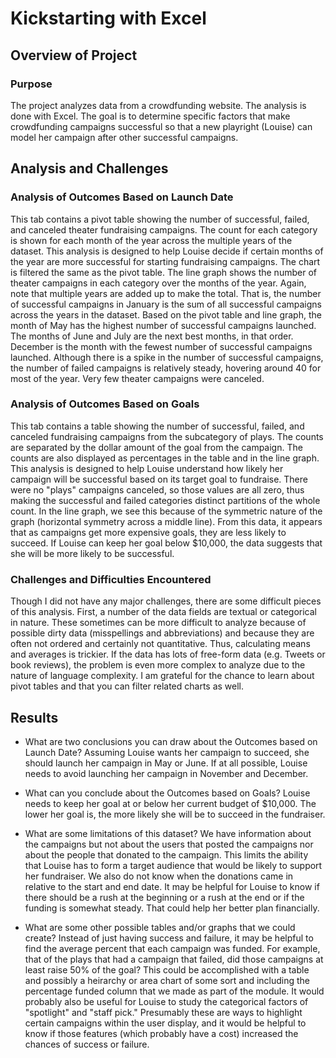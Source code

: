 # Kickstarting with Excel

## Overview of Project

### Purpose
The project analyzes data from a crowdfunding website. The analysis is done with Excel. The goal is to determine specific factors that make crowdfunding campaigns successful so that a new playright (Louise) can model her campaign after other successful campaigns.

## Analysis and Challenges

### Analysis of Outcomes Based on Launch Date
This tab contains a pivot table showing the number of successful, failed, and canceled theater fundraising campaigns. The count for each category is shown for each month of the year across the multiple years of the dataset. This analysis is designed to help Louise decide if certain months of the year are more successful for starting fundraising campaigns. 
The chart is filtered the same as the pivot table. The line graph shows the number of theater campaigns in each category over the months of the year. Again, note that multiple years are added up to make the total. That is, the number of successful campaigns in January is the sum of all successful campaigns across the years in the dataset.
Based on the pivot table and line graph, the month of May has the highest number of successful campaigns launched. The months of June and July are the next best months, in that order. December is the month with the fewest number of successful campaigns launched. Although there is a spike in the number of successful campaigns, the number of failed campaigns is relatively steady, hovering around 40 for most of the year. Very few theater campaigns were canceled.

### Analysis of Outcomes Based on Goals
This tab contains a table showing the number of successful, failed, and canceled fundraising campaigns from the subcategory of plays. The counts are separated by the dollar amount of the goal from the campaign. The counts are also displayed as percentages in the table and in the line graph. This analysis is designed to help Louise understand how likely her campaign will be successful based on its target goal to fundraise.
There were no "plays" campaigns canceled, so those values are all zero, thus making the successful and failed categories distinct partitions of the whole count. In the line graph, we see this because of the symmetric nature of the graph (horizontal symmetry across a middle line). 
From this data, it appears that as campaigns get more expensive goals, they are less likely to succeed. If Louise can keep her goal below $10,000, the data suggests that she will be more likely to be successful.


### Challenges and Difficulties Encountered
Though I did not have any major challenges, there are some difficult pieces of this analysis. First, a number of the data fields are textual or categorical in nature. These sometimes can be more difficult to analyze because of possible dirty data (misspellings and abbreviations) and because they are often not ordered and certainly not quantitative. Thus, calculating means and averages is trickier. If the data has lots of free-form data (e.g. Tweets or book reviews), the problem is even more complex to analyze due to the nature of language complexity.
I am grateful for the chance to learn about pivot tables and that you can filter related charts as well.


## Results

- What are two conclusions you can draw about the Outcomes based on Launch Date?
Assuming Louise wants her campaign to succeed, she should launch her campaign in May or June. If at all possible, Louise needs to avoid launching her campaign in November and December.

- What can you conclude about the Outcomes based on Goals?
Louise needs to keep her goal at or below her current budget of $10,000. The lower her goal is, the more likely she will be to succeed in the fundraiser.

- What are some limitations of this dataset?
We have information about the campaigns but not about the users that posted the campaigns nor about the people that donated to the campaign. This limits the ability that Louise has to form a target audience that would be likely to support her fundraiser. We also do not know when the donations came in relative to the start and end date. It may be helpful for Louise to know if there should be a rush at the beginning or a rush at the end or if the funding is somewhat steady. That could help her better plan financially.

- What are some other possible tables and/or graphs that we could create?
Instead of just having success and failure, it may be helpful to find the average percent that each campaign was funded. For example, that of the plays that had a campaign that failed, did those campaigns at least raise 50% of the goal?  This could be accomplished with a table and possibly a heirarchy or area chart of some sort and including the percentage funded column that we made as part of the module. 
It would probably also be useful for Louise to study the categorical factors of "spotlight" and "staff pick."  Presumably these are ways to highlight certain campaigns within the user display, and it would be helpful to know if those features (which probably have a cost) increased the chances of success or failure.



